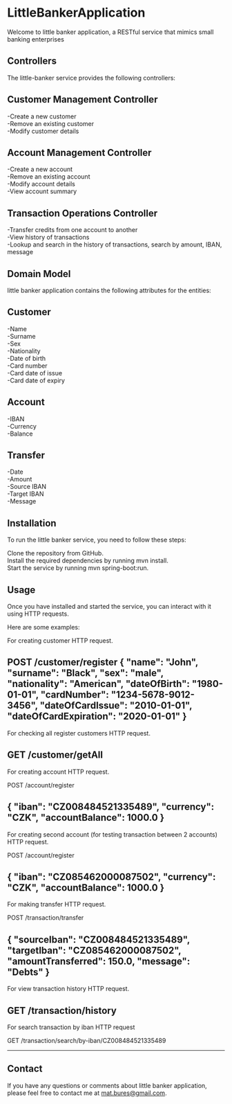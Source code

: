 # LittleBankerApplication
Welcome to little banker application, a RESTful service that mimics small banking enterprises

## Controllers
The little-banker service provides the following controllers:

## Customer Management Controller
 -Create a new customer  
 -Remove an existing customer  
 -Modify customer details

## Account Management Controller
 -Create a new account  
 -Remove an existing account  
 -Modify account details  
 -View account summary  

## Transaction Operations Controller
 -Transfer credits from one account to another  
 -View history of transactions  
 -Lookup and search in the history of transactions, search by amount, IBAN, message  

## Domain Model
little banker application contains the following attributes for the entities:  

## Customer
 -Name  
 -Surname  
 -Sex  
 -Nationality  
 -Date of birth  
 -Card number  
 -Card date of issue  
 -Card date of expiry  

## Account
 -IBAN  
 -Currency  
 -Balance
 
## Transfer  
 -Date  
 -Amount  
 -Source IBAN  
 -Target IBAN  
 -Message  

## Installation
To run the little banker service, you need to follow these steps:

Clone the repository from GitHub.  
Install the required dependencies by running mvn install.  
Start the service by running mvn spring-boot:run.  

## Usage
Once you have installed and started the service, you can interact with it using HTTP requests.

Here are some examples:  

For creating customer HTTP request.  

POST /customer/register
{
    "name": "John",
    "surname": "Black",
    "sex": "male",
    "nationality": "American",
    "dateOfBirth": "1980-01-01",
    "cardNumber": "1234-5678-9012-3456",
    "dateOfCardIssue": "2010-01-01",
    "dateOfCardExpiration": "2020-01-01"
}
-------------------------------------------------
For checking all register customers HTTP request.

GET /customer/getAll
-------------------------------------------------

For creating account HTTP request.

POST /account/register

{
  "iban": "CZ008484521335489",
  "currency": "CZK",
  "accountBalance": 1000.0
}
--------------------------------------------------

For creating second account (for testing transaction between 2 accounts) HTTP request.

POST /account/register

{
  "iban": "CZ085462000087502",
  "currency": "CZK",
  "accountBalance": 1000.0
}
--------------------------------------------------

For making transfer HTTP request.

POST /transaction/transfer

{
"sourceIban": "CZ008484521335489",
"targetIban": "CZ085462000087502",
"amountTransferred": 150.0,
"message": "Debts"
}
----------------------------------------------------

For view transaction history HTTP request.

GET /transaction/history
-----------------------------------------------------

For search transaction by iban HTTP request

GET /transaction/search/by-iban/CZ008484521335489

------------------------------------------------------

## Contact
If you have any questions or comments about little banker application, please feel free to contact me at mat.bures@gmail.com.
